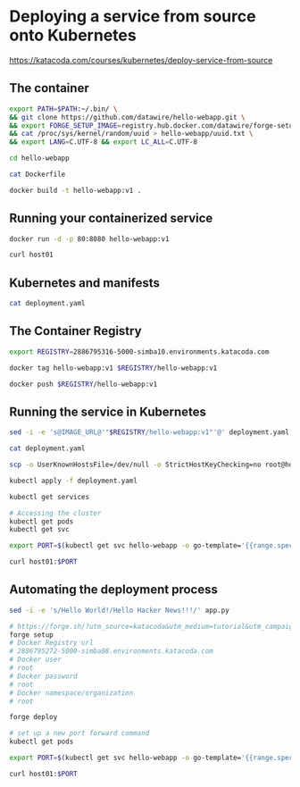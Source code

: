 # Deploying a service from source onto Kubernetes

https://katacoda.com/courses/kubernetes/deploy-service-from-source

## The container

```bash
export PATH=$PATH:~/.bin/ \
&& git clone https://github.com/datawire/hello-webapp.git \
&& export FORGE_SETUP_IMAGE=registry.hub.docker.com/datawire/forge-setup-test-katacoda:1 \
&& cat /proc/sys/kernel/random/uuid > hello-webapp/uuid.txt \
&& export LANG=C.UTF-8 && export LC_ALL=C.UTF-8
```

```bash
cd hello-webapp

cat Dockerfile

docker build -t hello-webapp:v1 .
```

## Running your containerized service

```bash
docker run -d -p 80:8080 hello-webapp:v1

curl host01
```

## Kubernetes and manifests

```bash
cat deployment.yaml
```

## The Container Registry

```bash
export REGISTRY=2886795316-5000-simba10.environments.katacoda.com

docker tag hello-webapp:v1 $REGISTRY/hello-webapp:v1

docker push $REGISTRY/hello-webapp:v1
```

## Running the service in Kubernetes

```bash
sed -i -e 's@IMAGE_URL@'"$REGISTRY/hello-webapp:v1"'@' deployment.yaml

cat deployment.yaml

scp -o UserKnownHostsFile=/dev/null -o StrictHostKeyChecking=no root@host01:/root/.kube/config ~/.kube/

kubectl apply -f deployment.yaml

kubectl get services

# Accessing the cluster
kubectl get pods
kubectl get svc

export PORT=$(kubectl get svc hello-webapp -o go-template='{{range.spec.ports}}{{if .nodePort}}{{.nodePort}}{{"\n"}}{{end}}{{end}}')

curl host01:$PORT


```

## Automating the deployment process

```bash
sed -i -e 's/Hello World!/Hello Hacker News!!!/' app.py

# https://forge.sh/?utm_source=katacoda&utm_medium=tutorial&utm_campaign=tutorial
forge setup
# Docker Registry url
# 2886795272-5000-simba08.environments.katacoda.com
# Docker user
# root
# Docker password
# root
# Docker namespace/organization
# root

forge deploy

```

```bash
# set up a new port forward command
kubectl get pods

export PORT=$(kubectl get svc hello-webapp -o go-template='{{range.spec.ports}}{{if .nodePort}}{{.nodePort}}{{"\n"}}{{end}}{{end}}')

curl host01:$PORT
```
